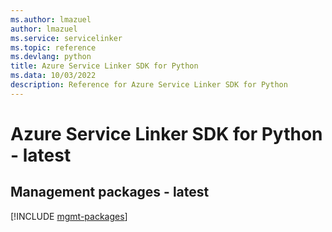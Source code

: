 ```yaml
---
ms.author: lmazuel
author: lmazuel
ms.service: servicelinker
ms.topic: reference
ms.devlang: python
title: Azure Service Linker SDK for Python
ms.data: 10/03/2022
description: Reference for Azure Service Linker SDK for Python
---
```

# Azure Service Linker SDK for Python - latest

## Management packages - latest
[!INCLUDE [mgmt-packages](service-linker-mgmt-index.md)]